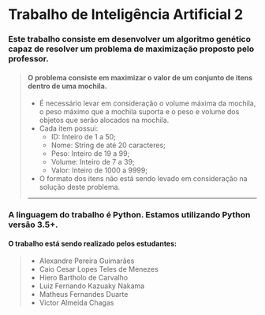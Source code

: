 
# Trabalho de Inteligência Artificial 2

### Este trabalho consiste em desenvolver um algoritmo genético capaz de resolver um problema de maximização proposto pelo professor.

> #### O problema consiste em maximizar o valor de um conjunto de itens dentro de uma mochila.
> - É necessário levar em consideração o volume máxima da mochila, o peso máximo que a mochila suporta e o peso e volume dos objetos que serão alocados na mochila.
> - Cada item possui:
>   - ID: Inteiro de 1 a 50;
>   - Nome: String de até 20 caracteres;
>   - Peso: Inteiro de 19 a 99;
>   - Volume: Inteiro de 7 a 39;
>   - Valor: Inteiro de 1000 a 9999;
> - O formato dos itens não está sendo levado em consideração na solução deste problema.
>---


### A linguagem do trabalho é Python. Estamos utilizando Python versão 3.5+.

#### O trabalho está sendo realizado pelos estudantes:
> - Alexandre Pereira Guimarães
> - Caio Cesar Lopes Teles de Menezes
> - Hiero Bartholo de Carvalho
> - Luiz Fernando Kazuaky Nakama
> - Matheus Fernandes Duarte
> - Victor Almeida Chagas
